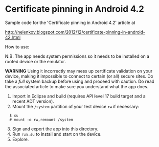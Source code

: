 Certificate pinning in Android 4.2
==================================

Sample code for the 'Certificate pinning in Android 4.2' article at 

http://nelenkov.blogspot.com/2012/12/certificate-pinning-in-android-42.html

How to use:

N.B. The app needs system permissions so it needs to be installed on a 
rooted device or the emulator.

**WARNING** Using it incorrectly may mess up certificate validation on 
your device, making it impossible to connect to certain (or all) 
secure sites. Do take a *full* system backup before using and proceed 
with caution. Do read the associated article to make sure you understand 
what the app does. 

1. Import in Eclipse and build (requires API level 17 build target and a 
recent ADT version). 
2. Mount the ```/system``` partition of your test device ```rw``` if necessary:

```
  $ su
  # mount -o rw,remount /system
```

3. Sign and export the app into this directory.
4. Run ```run.su``` to install and start on the device. 
5. Explore.

